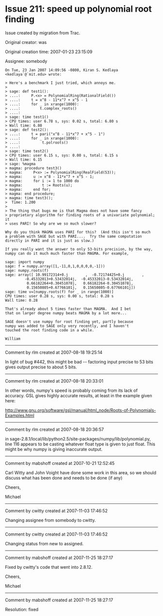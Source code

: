 # Issue 211: speed up polynomial root finding

Issue created by migration from Trac.

Original creator: was

Original creation time: 2007-01-23 23:15:09

Assignee: somebody


```
On Tue, 23 Jan 2007 14:09:56 -0800, Kiran S. Kedlaya <kedlaya`@`mit.edu> wrote:
 
> Here's a benchmark I just tried, which annoys me.
>  
> sage: def test1():
> ....:     P.<x> = PolynomialRing(RationalField())
> ....:     t = x^8 - 11*x^7 + x^5 - 1
> ....:     for _ in xrange(1000):
> ....:         t.complex_roots()
> ....:
> sage: time test1()
> CPU times: user 6.78 s, sys: 0.02 s, total: 6.80 s
> Wall time: 6.80
> sage: def test2():
> ....:     t = pari("x^8 - 11*x^7 + x^5 - 1")
> ....:     for _ in xrange(1000):
> ....:          t.polroots()
> ....:
> sage: time test2()
> CPU times: user 6.15 s, sys: 0.00 s, total: 6.15 s
> Wall time: 6.15
> sage: %magma
> magma: procedure test3()
> magma:     P<x> := PolynomialRing(RealField(53));
> magma:     u := x^8 - 11*x^7 + x^5 - 1;
> magma:     for i := 1 to 1000 do
> magma:         t := Roots(u);
> magma:     end for;
> magma: end procedure;
> magma: time test3();
>  Time: 1.200
>  
> The thing that bugs me is that Magma does not have some fancy
> proprietary algorithm for finding roots of a univariate polynomial; it
> uses PARI! So why are we so much slower?
 
Why do you think MAGMA uses PARI for this?  (And this isn't so much
a problem with SAGE but with PARI....  Try the same computation
directly in PARI and it is just as slow.)
 
If you really want the answer to only 53-bits precision, by the way,
numpy can do it much much faster than MAGMA. For example,
 
sage: import numpy
sage: f = numpy.array([1,-11,0,1,0,0,0,0,-1]))
sage: numpy.roots(f)
sage: array([ 10.99172314+0.j        ,  -0.72174425+0.j        ,
         -0.45332013+0.53432014j,  -0.45332013-0.53432014j,
          0.66182264+0.30451078j,   0.66182264-0.30451078j,
          0.15650805+0.67766101j,   0.15650805-0.67766101j])
sage: time v=[numpy.roots(f) for _ in range(1000)]
CPU times: user 0.28 s, sys: 0.00 s, total: 0.28 s
Wall time: 0.28
 
That's already about 5 times faster than MAGMA.  And I bet
that on larger degree numpy beats MAGMA by a lot more...
 
SAGE doesn't use numpy for root finding yet, partly because
numpy was added to SAGE only very recently, and I haven't
touched the root finding code in a while.
 
William
```



---

Comment by rlm created at 2007-08-18 19:25:14

In light of bug #442, this might be bad -- factoring input precise to 53 bits gives output precise to about 5 bits.


---

Comment by rlm created at 2007-08-18 20:33:01

In other words, numpy's speed is probably coming from its lack of accuracy. GSL gives highly accurate results, at least in the example given here:

http://www.gnu.org/software/gsl/manual/html_node/Roots-of-Polynomials-Examples.html


---

Comment by rlm created at 2007-08-18 20:36:57

in sage-2.8.1/local/lib/python2.5/site-packages/numpy/lib/polynomial.py, line 116 appears to be casting whatever float type is given to just float. This might be why numpy is giving inaccurate output.


---

Comment by mabshoff created at 2007-10-21 12:52:45

Carl Witty and John Voight have done some work in this area, so we should discuss what has been done and needs to be done (if any)

Cheers,

Michael


---

Comment by cwitty created at 2007-11-03 17:46:52

Changing assignee from somebody to cwitty.


---

Comment by cwitty created at 2007-11-03 17:46:52

Changing status from new to assigned.


---

Comment by mabshoff created at 2007-11-25 18:27:17

Fixed by cwitty's code that went into 2.8.12.

Cheers,

Michael


---

Comment by mabshoff created at 2007-11-25 18:27:17

Resolution: fixed
